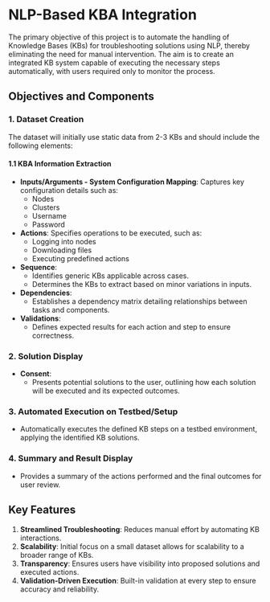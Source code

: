 # NLP-Based KBA Integration

The primary objective of this project is to automate the handling of Knowledge Bases (KBs) for troubleshooting solutions using NLP, thereby eliminating the need for manual intervention. The aim is to create an integrated KB system capable of executing the necessary steps automatically, with users required only to monitor the process.

## Objectives and Components

### 1. Dataset Creation
The dataset will initially use static data from 2-3 KBs and should include the following elements:

#### 1.1 KBA Information Extraction
- **Inputs/Arguments - System Configuration Mapping**: Captures key configuration details such as:
  - Nodes
  - Clusters
  - Username
  - Password
- **Actions**: Specifies operations to be executed, such as:
  - Logging into nodes
  - Downloading files
  - Executing predefined actions
- **Sequence**: 
  - Identifies generic KBs applicable across cases.
  - Determines the KBs to extract based on minor variations in inputs.
- **Dependencies**: 
  - Establishes a dependency matrix detailing relationships between tasks and components.
- **Validations**:
  - Defines expected results for each action and step to ensure correctness.

### 2. Solution Display
- **Consent**: 
  - Presents potential solutions to the user, outlining how each solution will be executed and its expected outcomes.

### 3. Automated Execution on Testbed/Setup
- Automatically executes the defined KB steps on a testbed environment, applying the identified KB solutions.

### 4. Summary and Result Display
- Provides a summary of the actions performed and the final outcomes for user review.

## Key Features
1. **Streamlined Troubleshooting**: Reduces manual effort by automating KB interactions.
2. **Scalability**: Initial focus on a small dataset allows for scalability to a broader range of KBs.
3. **Transparency**: Ensures users have visibility into proposed solutions and executed actions.
4. **Validation-Driven Execution**: Built-in validation at every step to ensure accuracy and reliability.
